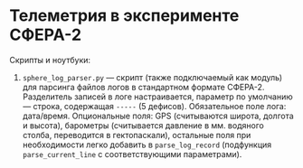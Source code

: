 # Телеметрия в эксперименте СФЕРА-2

Скрипты и ноутбуки:

1. `sphere_log_parser.py` — скрипт (также подключаемый как модуль) для парсинга файлов логов в стандартном формате СФЕРА-2. Разделитель записей в логе настраивается, параметр по умолчанию — строка, содержащая `-----` (5 дефисов). Обязательное поле лога: дата/время. Опциональные поля: GPS (считываются широта, долгота и высота), барометры (считывается давление в мм. водяного столба, переводится в гектопаскали), остальные поля при необходимости легко добавить в `parse_log_record` (подфункция `parse_current_line` с соответствующими параметрами).
